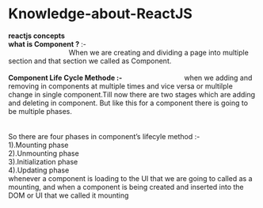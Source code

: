 # Knowledge-about-ReactJS
<b>reactjs concepts</b> <br>
<b>what is Component ? </b>:- <br>
&nbsp;&nbsp;&nbsp;&nbsp;&nbsp;&nbsp;&nbsp;&nbsp;&nbsp;&nbsp;&nbsp;&nbsp;&nbsp;&nbsp;&nbsp;&nbsp;&nbsp;&nbsp;&nbsp;&nbsp;&nbsp;&nbsp;&nbsp;&nbsp;&nbsp;&nbsp;&nbsp;&nbsp;&nbsp;&nbsp;&nbsp;When we are creating and dividing a page  into multiple section and that section we called as Component. <br><br>
<b>Component Life Cycle Methode :-  </b>
&nbsp;&nbsp;&nbsp;&nbsp;&nbsp;&nbsp;&nbsp;&nbsp;&nbsp;&nbsp;&nbsp;&nbsp;&nbsp;&nbsp;&nbsp;&nbsp;&nbsp;&nbsp;&nbsp;&nbsp;&nbsp;&nbsp;&nbsp;&nbsp;&nbsp;&nbsp;&nbsp;&nbsp;&nbsp;&nbsp;&nbsp;when we adding and removing in components at multiple times and vice versa or multilple change in single component.Till now there are two stages which are adding and deleting in component. But like this for a component there is going to be multiple phases. <br>
<br><br>
So there are four phases in component’s lifecyle method :-  
                                        1).Mounting phase <br>
                                        2).Unmounting phase <br>
                                        3).Initialization phase <br>
                                        4).Updating phase <br>
whenever a component is loading to the UI that we are going to called as a mounting, and when a component is being created and inserted into the DOM or UI that we called it mounting 
